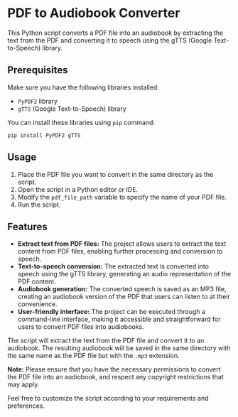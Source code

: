 # PDF to Audiobook Converter
This Python script converts a PDF file into an audiobook by extracting the text from the PDF and converting it to speech using the gTTS (Google Text-to-Speech) library.

## Prerequisites
Make sure you have the following libraries installed:
  - `PyPDF2` library
  - `gTTS` (Google Text-to-Speech) library

You can install these libraries using `pip` command:
```commandline
pip install PyPDF2 gTTS
```

## Usage
1. Place the PDF file you want to convert in the same directory as the script.
2. Open the script in a Python editor or IDE.
3. Modify the `pdf_file_path` variable to specify the name of your PDF file.
4. Run the script.

## Features
- **Extract text from PDF files:** The project allows users to extract the text content from PDF files, enabling further processing and conversion to speech.
- **Text-to-speech conversion:** The extracted text is converted into speech using the gTTS library, generating an audio representation of the PDF content.
- **Audiobook generation:** The converted speech is saved as an MP3 file, creating an audiobook version of the PDF that users can listen to at their convenience.
- **User-friendly interface:** The project can be executed through a command-line interface, making it accessible and straightforward for users to convert PDF files into audiobooks.

The script will extract the text from the PDF file and convert it to an audiobook. The resulting audiobook will be saved in the same directory with the same name as the PDF file but with the `.mp3` extension.

**Note:** Please ensure that you have the necessary permissions to convert the PDF file into an audiobook, and respect any copyright restrictions that may apply.

Feel free to customize the script according to your requirements and preferences.
